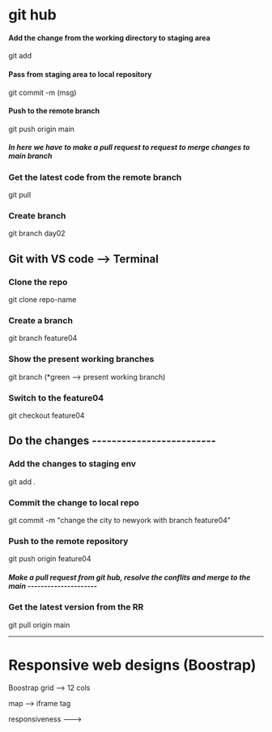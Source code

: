 # git hub

#### Add the change from the working directory to staging area
git add

#### Pass from staging area to local repository
git commit -m (msg)

#### Push to the remote branch
git push origin main

##### In here we have to make a pull request to request to merge changes to main branch

### Get the latest code from the remote branch
git pull

### Create branch
git branch day02
 

## Git with VS code --> Terminal

### Clone the repo 
git clone repo-name

### Create a branch
git branch feature04

### Show the present working branches
git branch (*green --> present working branch)

### Switch to the feature04
git checkout feature04

## Do the changes -------------------------

### Add the changes to staging env
git add .

### Commit the change to local repo
git commit -m "change the city to newyork with branch feature04"

### Push to the remote repository
git push origin feature04

##### Make a pull request from git hub, resolve the conflits and merge to the main ---------------------

### Get the latest version from the RR
git pull origin main

--------------------------------------------------------------------------------------------------

# Responsive web designs (Boostrap)

Boostrap grid --> 12 cols

map --> iframe tag

responsiveness ---> <div class="grid grid-cols-1 sm:grid-cols-2 md:grid-cols-3 lg:grid-cols-4 gap-6">
